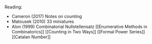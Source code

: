 Reading:
- Cameron (2017) Notes on counting
- Matousek (2010) 33 miniatures
- Alon (1999) Combinatorial Nullstellensatz
[[Enumerative Methods in Combinatorics]]
[[Counting in Two Ways]]
[[Formal Power Series]]
[[Catalan Number]]
